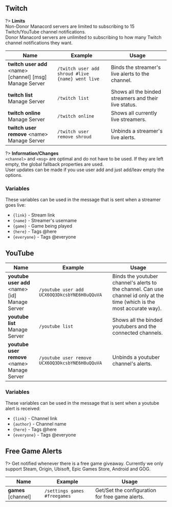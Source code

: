 ## Twitch
?> **Limits**<br>Non-Donor Manacord servers are limited to subscribing to 15 Twitch/YouTube channel notifications.<br>Donor Manacord servers are unlimited to subscribing to how many Twitch channel notifications they want.

<!-- ![Twitch](_images/twitch.png ':size=100%')-->

<!-- tabs:start -->
<!-- tab:Slash Commands -->
Name              | Example           | Usage                                                                         
 ---------------- | ----------------- | ----------------------------------------------------------------------------- 
**twitch user add** \<name> [channel] [msg]<br><span class="user-permissions">Manage Server</span> | `/twitch user add shroud #live {name} went live` | Binds the streamer's live alerts to the channel.
**twitch list**<br><span class="user-permissions">Manage Server</span>   | `/twitch list`    | Shows all the binded streamers and their live status.                         
**twitch online**<br><span class="user-permissions">Manage Server</span> | `/twitch online`  | Shows all currently live streamers.                                           
**twitch user remove** \<name><br><span class="user-permissions">Manage Server</span> | `/twitch user remove shroud` | Unbinds a streamer's live alerts.
<!-- tabs:end -->
?> **Information/Changes**<br>`<channel>` and `<msg>` are optimal and do not have to be used. If they are left empty, the global fallback properties are used.<br>User updates can be made if you use user add and just add/leav empty the options.

### Variables
These variables can be used in the message that is sent when a streamer goes live:
- `{link}` - Stream link
- `{name}` - Streamer's username
- `{game}` - Game being played
- `{here}` - Tags @here
- `{everyone}` - Tags @everyone


## YouTube

<!-- tabs:start -->
<!-- tab:Slash Commands -->
Name              | Example           | Usage                                                                         
 ---------------- | ----------------- | -----------------------------------------------------------------------------
**youtube user add** \<name> [id]<br><span class="user-permissions">Manage Server</span> | `/youtube user add UCX6OQ3DkcsbYNE6H8uQQuVA` | Binds the youtuber channel's alerts to the channel. Can use channel id only at the time (which is the most accurate way).
**youtube list**<br><span class="user-permissions">Manage Server</span> | `/youtube list` | Shows all the binded youtubers and the connected channels.         
**youtube user remove** \<name><br><span class="user-permissions">Manage Server</span> | `/youtube user remove UCX6OQ3DkcsbYNE6H8uQQuVA` | Unbinds a youtuber channel's alerts.
<!-- tabs:end -->

### Variables
These variables can be used in the message that is sent when a youtube alert is received:
- `{link}` - Channel link
- `{author}` - Channel name
- `{here}` - Tags @here
- `{everyone}` - Tags @everyone


## Free Game Alerts
?> Get notified whenever there is a free game giveaway. Currently we only support Steam, Origin, Ubisoft, Epic Games Store, Android and GOG.

<!--![Free Game Alerts](_images/free_game_alerts.png)-->

<!-- tabs:start -->
<!-- tab:Slash Commands -->
Name              | Example           | Usage                                                                         
 ---------------- | ----------------- | ----------------------------------------------------------------------------- 
**games** [channel] | `/settings games #freegames` | Get/Set the configuration for free game alerts.
<!-- tabs:end -->

